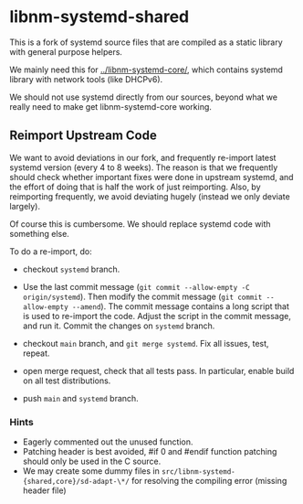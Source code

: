 libnm-systemd-shared
====================

This is a fork of systemd source files that are compiled
as a static library with general purpose helpers.

We mainly need this for [../libnm-systemd-core/](../libnm-systemd-core/),
which contains systemd library with network tools (like DHCPv6).

We should not use systemd directly from our sources, beyond what
we really need to make get libnm-systemd-core working.


Reimport Upstream Code
----------------------

We want to avoid deviations in our fork, and frequently re-import
latest systemd version (every 4 to 8 weeks). The reason is that we
frequently should check whether important fixes were done in upstream
systemd, and the effort of doing that is half the work of just reimporting.
Also, by reimporting frequently, we avoid deviating hugely (instead we only deviate
largely).

Of course this is cumbersome. We should replace systemd code with something else.

To do a re-import, do:

- checkout `systemd` branch.

- Use the last commit message (`git commit --allow-empty -C origin/systemd`).
  Then modify the commit message (`git commit --allow-empty --amend`). The
  commit message contains a long script that is used to re-import the code.
  Adjust the script in the commit message, and run it. Commit the changes on
  `systemd` branch.

- checkout `main` branch, and `git merge systemd`. Fix all issues, test,
  repeat.

- open merge request, check that all tests pass. In particular, enable build
  on all test distributions.

- push `main` and `systemd` branch.

### Hints

- Eagerly commented out the unused function.
- Patching header is best avoided, #if 0  and #endif  function patching should
  only be used in the C source.
- We may create some dummy files in
  `src/libnm-systemd-{shared,core}/sd-adapt-\*/` for resolving the compiling
  error (missing header file)
